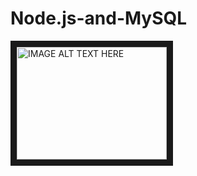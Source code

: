 # Node.js-and-MySQL


<a href="https://www.youtube.com/watch?v=KW2wyHcU9jU&feature=youtu.be" target="_blank"><img src="http://img.youtube.com/vi/YOUTUBE_VIDEO_ID_HERE/0.jpg" 
alt="IMAGE ALT TEXT HERE" width="240" height="180" border="10" /></a>
